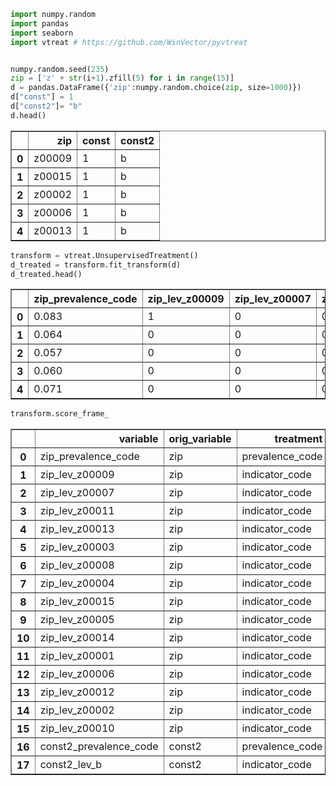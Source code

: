 

```python
import numpy.random
import pandas
import seaborn
import vtreat # https://github.com/WinVector/pyvtreat


numpy.random.seed(235)
zip = ['z' + str(i+1).zfill(5) for i in range(15)]
d = pandas.DataFrame({'zip':numpy.random.choice(zip, size=1000)})
d["const"] = 1
d["const2"]= "b"
d.head()
```




<div>
<style scoped>
    .dataframe tbody tr th:only-of-type {
        vertical-align: middle;
    }

    .dataframe tbody tr th {
        vertical-align: top;
    }

    .dataframe thead th {
        text-align: right;
    }
</style>
<table border="1" class="dataframe">
  <thead>
    <tr style="text-align: right;">
      <th></th>
      <th>zip</th>
      <th>const</th>
      <th>const2</th>
    </tr>
  </thead>
  <tbody>
    <tr>
      <th>0</th>
      <td>z00009</td>
      <td>1</td>
      <td>b</td>
    </tr>
    <tr>
      <th>1</th>
      <td>z00015</td>
      <td>1</td>
      <td>b</td>
    </tr>
    <tr>
      <th>2</th>
      <td>z00002</td>
      <td>1</td>
      <td>b</td>
    </tr>
    <tr>
      <th>3</th>
      <td>z00006</td>
      <td>1</td>
      <td>b</td>
    </tr>
    <tr>
      <th>4</th>
      <td>z00013</td>
      <td>1</td>
      <td>b</td>
    </tr>
  </tbody>
</table>
</div>




```python
transform = vtreat.UnsupervisedTreatment()
d_treated = transform.fit_transform(d)
d_treated.head()
```




<div>
<style scoped>
    .dataframe tbody tr th:only-of-type {
        vertical-align: middle;
    }

    .dataframe tbody tr th {
        vertical-align: top;
    }

    .dataframe thead th {
        text-align: right;
    }
</style>
<table border="1" class="dataframe">
  <thead>
    <tr style="text-align: right;">
      <th></th>
      <th>zip_prevalence_code</th>
      <th>zip_lev_z00009</th>
      <th>zip_lev_z00007</th>
      <th>zip_lev_z00011</th>
      <th>zip_lev_z00013</th>
      <th>zip_lev_z00003</th>
      <th>zip_lev_z00008</th>
      <th>zip_lev_z00004</th>
      <th>zip_lev_z00015</th>
      <th>zip_lev_z00005</th>
      <th>zip_lev_z00014</th>
      <th>zip_lev_z00001</th>
      <th>zip_lev_z00006</th>
      <th>zip_lev_z00012</th>
      <th>zip_lev_z00002</th>
      <th>zip_lev_z00010</th>
    </tr>
  </thead>
  <tbody>
    <tr>
      <th>0</th>
      <td>0.083</td>
      <td>1</td>
      <td>0</td>
      <td>0</td>
      <td>0</td>
      <td>0</td>
      <td>0</td>
      <td>0</td>
      <td>0</td>
      <td>0</td>
      <td>0</td>
      <td>0</td>
      <td>0</td>
      <td>0</td>
      <td>0</td>
      <td>0</td>
    </tr>
    <tr>
      <th>1</th>
      <td>0.064</td>
      <td>0</td>
      <td>0</td>
      <td>0</td>
      <td>0</td>
      <td>0</td>
      <td>0</td>
      <td>0</td>
      <td>1</td>
      <td>0</td>
      <td>0</td>
      <td>0</td>
      <td>0</td>
      <td>0</td>
      <td>0</td>
      <td>0</td>
    </tr>
    <tr>
      <th>2</th>
      <td>0.057</td>
      <td>0</td>
      <td>0</td>
      <td>0</td>
      <td>0</td>
      <td>0</td>
      <td>0</td>
      <td>0</td>
      <td>0</td>
      <td>0</td>
      <td>0</td>
      <td>0</td>
      <td>0</td>
      <td>0</td>
      <td>1</td>
      <td>0</td>
    </tr>
    <tr>
      <th>3</th>
      <td>0.060</td>
      <td>0</td>
      <td>0</td>
      <td>0</td>
      <td>0</td>
      <td>0</td>
      <td>0</td>
      <td>0</td>
      <td>0</td>
      <td>0</td>
      <td>0</td>
      <td>0</td>
      <td>1</td>
      <td>0</td>
      <td>0</td>
      <td>0</td>
    </tr>
    <tr>
      <th>4</th>
      <td>0.071</td>
      <td>0</td>
      <td>0</td>
      <td>0</td>
      <td>1</td>
      <td>0</td>
      <td>0</td>
      <td>0</td>
      <td>0</td>
      <td>0</td>
      <td>0</td>
      <td>0</td>
      <td>0</td>
      <td>0</td>
      <td>0</td>
      <td>0</td>
    </tr>
  </tbody>
</table>
</div>




```python
transform.score_frame_
```




<div>
<style scoped>
    .dataframe tbody tr th:only-of-type {
        vertical-align: middle;
    }

    .dataframe tbody tr th {
        vertical-align: top;
    }

    .dataframe thead th {
        text-align: right;
    }
</style>
<table border="1" class="dataframe">
  <thead>
    <tr style="text-align: right;">
      <th></th>
      <th>variable</th>
      <th>orig_variable</th>
      <th>treatment</th>
      <th>y_aware</th>
      <th>has_range</th>
      <th>PearsonR</th>
      <th>significance</th>
      <th>recommended</th>
      <th>vcount</th>
    </tr>
  </thead>
  <tbody>
    <tr>
      <th>0</th>
      <td>zip_prevalence_code</td>
      <td>zip</td>
      <td>prevalence_code</td>
      <td>False</td>
      <td>True</td>
      <td>NaN</td>
      <td>NaN</td>
      <td>True</td>
      <td>2.0</td>
    </tr>
    <tr>
      <th>1</th>
      <td>zip_lev_z00009</td>
      <td>zip</td>
      <td>indicator_code</td>
      <td>False</td>
      <td>True</td>
      <td>NaN</td>
      <td>NaN</td>
      <td>True</td>
      <td>16.0</td>
    </tr>
    <tr>
      <th>2</th>
      <td>zip_lev_z00007</td>
      <td>zip</td>
      <td>indicator_code</td>
      <td>False</td>
      <td>True</td>
      <td>NaN</td>
      <td>NaN</td>
      <td>True</td>
      <td>16.0</td>
    </tr>
    <tr>
      <th>3</th>
      <td>zip_lev_z00011</td>
      <td>zip</td>
      <td>indicator_code</td>
      <td>False</td>
      <td>True</td>
      <td>NaN</td>
      <td>NaN</td>
      <td>True</td>
      <td>16.0</td>
    </tr>
    <tr>
      <th>4</th>
      <td>zip_lev_z00013</td>
      <td>zip</td>
      <td>indicator_code</td>
      <td>False</td>
      <td>True</td>
      <td>NaN</td>
      <td>NaN</td>
      <td>True</td>
      <td>16.0</td>
    </tr>
    <tr>
      <th>5</th>
      <td>zip_lev_z00003</td>
      <td>zip</td>
      <td>indicator_code</td>
      <td>False</td>
      <td>True</td>
      <td>NaN</td>
      <td>NaN</td>
      <td>True</td>
      <td>16.0</td>
    </tr>
    <tr>
      <th>6</th>
      <td>zip_lev_z00008</td>
      <td>zip</td>
      <td>indicator_code</td>
      <td>False</td>
      <td>True</td>
      <td>NaN</td>
      <td>NaN</td>
      <td>True</td>
      <td>16.0</td>
    </tr>
    <tr>
      <th>7</th>
      <td>zip_lev_z00004</td>
      <td>zip</td>
      <td>indicator_code</td>
      <td>False</td>
      <td>True</td>
      <td>NaN</td>
      <td>NaN</td>
      <td>True</td>
      <td>16.0</td>
    </tr>
    <tr>
      <th>8</th>
      <td>zip_lev_z00015</td>
      <td>zip</td>
      <td>indicator_code</td>
      <td>False</td>
      <td>True</td>
      <td>NaN</td>
      <td>NaN</td>
      <td>True</td>
      <td>16.0</td>
    </tr>
    <tr>
      <th>9</th>
      <td>zip_lev_z00005</td>
      <td>zip</td>
      <td>indicator_code</td>
      <td>False</td>
      <td>True</td>
      <td>NaN</td>
      <td>NaN</td>
      <td>True</td>
      <td>16.0</td>
    </tr>
    <tr>
      <th>10</th>
      <td>zip_lev_z00014</td>
      <td>zip</td>
      <td>indicator_code</td>
      <td>False</td>
      <td>True</td>
      <td>NaN</td>
      <td>NaN</td>
      <td>True</td>
      <td>16.0</td>
    </tr>
    <tr>
      <th>11</th>
      <td>zip_lev_z00001</td>
      <td>zip</td>
      <td>indicator_code</td>
      <td>False</td>
      <td>True</td>
      <td>NaN</td>
      <td>NaN</td>
      <td>True</td>
      <td>16.0</td>
    </tr>
    <tr>
      <th>12</th>
      <td>zip_lev_z00006</td>
      <td>zip</td>
      <td>indicator_code</td>
      <td>False</td>
      <td>True</td>
      <td>NaN</td>
      <td>NaN</td>
      <td>True</td>
      <td>16.0</td>
    </tr>
    <tr>
      <th>13</th>
      <td>zip_lev_z00012</td>
      <td>zip</td>
      <td>indicator_code</td>
      <td>False</td>
      <td>True</td>
      <td>NaN</td>
      <td>NaN</td>
      <td>True</td>
      <td>16.0</td>
    </tr>
    <tr>
      <th>14</th>
      <td>zip_lev_z00002</td>
      <td>zip</td>
      <td>indicator_code</td>
      <td>False</td>
      <td>True</td>
      <td>NaN</td>
      <td>NaN</td>
      <td>True</td>
      <td>16.0</td>
    </tr>
    <tr>
      <th>15</th>
      <td>zip_lev_z00010</td>
      <td>zip</td>
      <td>indicator_code</td>
      <td>False</td>
      <td>True</td>
      <td>NaN</td>
      <td>NaN</td>
      <td>True</td>
      <td>16.0</td>
    </tr>
    <tr>
      <th>16</th>
      <td>const2_prevalence_code</td>
      <td>const2</td>
      <td>prevalence_code</td>
      <td>False</td>
      <td>False</td>
      <td>NaN</td>
      <td>NaN</td>
      <td>False</td>
      <td>2.0</td>
    </tr>
    <tr>
      <th>17</th>
      <td>const2_lev_b</td>
      <td>const2</td>
      <td>indicator_code</td>
      <td>False</td>
      <td>False</td>
      <td>NaN</td>
      <td>NaN</td>
      <td>False</td>
      <td>16.0</td>
    </tr>
  </tbody>
</table>
</div>




```python

```
